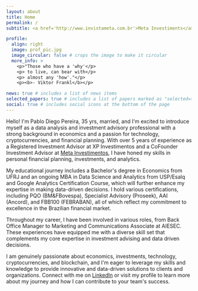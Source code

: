 ```yaml
---
layout: about
title: Home
permalink: /
subtitle: <a href='http://www.invistameta.com.br'>Meta Investiments</a> Economist and Investment Advisor.

profile:
  align: right
  image: prof_pic.jpg
  image_circular: false # crops the image to make it circular
  more_info: >
    <p>"Those who have a 'why'</p>
    <p> to live, can bear with</p>
    <p> almost any 'how'."</p>
    <p><b>- Viktor Frankl</b></p>

news: true # includes a list of news items
selected_papers: true # includes a list of papers marked as "selected={true}"
social: true # includes social icons at the bottom of the page
---
```


Hello! I'm Pablo Diego Pereira, 35 yrs, married, and I'm excited to introduce myself as a data analysis and investment advisory professional with a strong background in economics and a passion for technology, cryptocurrencies, and financial planning. With over 5 years of experience as a Registered Investment Advisor at XP Investimentos and a CoFounder Investment Advisor at [Meta Investimentos](http://invistameta.com.br), I have honed my skills in personal financial planning, investments, and analytics.

My educational journey includes a Bachelor's degree in Economics from UFRJ and an ongoing MBA in Data Science and Analytics from USP/Esalq and Google Analytics Certification Course, which will further enhance my expertise in making data-driven decisions. I hold various certifications, including PQO (BM&FBovespa), Specialist Advisory (Proseek), AAI (Ancord), and FBB100 (FEBRABAN), all of which reflect my commitment to excellence in the Brazilian financial market.

Throughout my career, I have been involved in various roles, from Back Office Manager to Marketing and Communications Associate at AIESEC. These experiences have equipped me with a diverse skill set that complements my core expertise in investment advising and data driven decisions.

I am genuinely passionate about economics, investments, technology, cryptocurrencies, and blockchain, and I'm eager to leverage my skills and knowledge to provide innovative and data-driven solutions to clients and organizations. Connect with me on [LinkedIn](https://www.linkedin.com/in/pablodiegoo/) or visit my profile to learn more about my journey and how I can contribute to your team's success.
